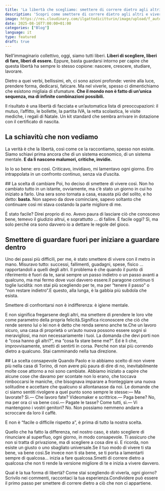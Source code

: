 ```yaml
---
title: 'La libertà che scegliamo: smettere di correre dietro agli altri per vivere davvero'
description: 'Scopri come smettere di correre dietro agli altri e vivere davvero. Una riflessione sulla libertà autentica e la scelta consapevole per trovare la tua direzione.'
image: https://res.cloudinary.com/ilgattodicitturin/image/upload/f_auto,q_auto,w_800,dpr_auto/v1755074100/Articoli/Blog/quando-non-ci-si-puo-fermare_lhjkw1.png
date: 2025-08-16T7:00:00+01:00
categories: ["Blog"]
language: it
type: featured   
draft: true
---
```

Nell’immaginario collettivo, oggi, siamo tutti liberi. **Liberi di scegliere, liberi di fare, liberi di essere.** Eppure, basta guardarsi intorno per capire che questa libertà ha sempre lo stesso copione: nascere, crescere, studiare, lavorare.

Dietro a quei verbi, bellissimi, eh, ci sono azioni profonde: venire alla luce, prendere forma, dedicarsi, faticare. Ma nel viverle, spesso ci dimentichiamo che esistono migliaia di sfumature. **Che il mondo non è fatto di un’unica sequenza, ma di infinite combinazioni possibili.**

Il risultato è una libertà di facciata e un’automatica lista di preoccupazioni: il mutuo, l’affitto, le bollette, la partita IVA, la retta scolastica, le visite mediche, i regali di Natale. Un kit standard che sembra arrivare in dotazione con il certificato di nascita.

## La schiavitù che non vediamo
La verità è che la libertà, così come ce la raccontiamo, spesso non esiste. Siamo schiavi prima ancora che di un sistema economico, di un sistema mentale. **E da lì nascono malumori, critiche, invidie.** 

Io lo so bene: ero così. Criticavo, invidiavo, mi lamentavo ogni giorno.
Ero intrappolata in un confronto continuo, senza via d’uscita.

## La scelta di cambiare
Poi, ho deciso di smettere di vivere così. Non ho cambiato tutto in un istante, ovviamente, ma c’è stato un giorno in cui ho iniziato a farlo. Una sera sono tornata a casa, esausta più del solito, e ho detto: **basta.**
Non sapevo da dove cominciare, sapevo soltanto che continuare così mi stava costando la parte migliore di me.

È stato facile? Direi proprio di no. 
Avevo paura di lasciare ciò che conoscevo bene, temevo il giudizio altrui, e soprattutto … di fallire.
È facile oggi? Sì, ma solo perché ora sono davvero io a dettare le regole del gioco.

## Smettere di guardare fuori per iniziare a guardare dentro
Uno dei passi più difficili, per me, è stato smettere di vivere con il metro in mano. Misuravo tutto: successi, fallimenti, guadagni, spese, fisico … rapportandoli a quelli degli altri.
Il problema è che quando il punto di riferimento è fuori da te, sarai sempre un passo indietro o un passo avanti a qualcuno, ma mai fermo dove vuoi davvero essere.Il paragone continuo ti toglie lucidità: non stai più scegliendo per te, ma per “tenere il passo” o “non restare indietro”.E questo, alla lunga, è la gabbia più subdola che esista.

Smettere di confrontarsi non è indifferenza: è igiene mentale.

E non significa fregarsene degli altri, ma smettere di prendere le loro vite come parametro della propria felicità.Significa riconoscere che ciò che rende sereno lui o lei non è detto che renda sereno anche te.Che un lavoro sicuro, una casa di proprietà o un’auto nuova possono essere sogni sì meravigliosi, ma non necessariamente i tuoi.
La domanda che devi porti non è “cosa hanno gli altri?”, ma “cosa fa stare bene me?”.
Ed è lì che, improvvisamente, smetti di sentirti in corsa.
Perché non stai più correndo dietro a qualcuno.
Stai camminando nella tua direzione.

## La scelta consapevole
Quando Paolo e io abbiamo scelto di non vivere più nella casa di Torino, di non avere più paura di dire di no, inevitabilmente molte cose attorno a noi sono cambiate. 
Abbiamo iniziato a capire che alcune cose che davamo per scontate non lo erano, che toccava rimboccarsi le maniche, che bisognava imparare a fronteggiare una nuova solitudine e accettare che qualcuno si allontanasse da noi. 
Le domande che ci siamo sentiti rivolgere a quel punto sono sempre le stesse:— Ma lavorate? Sì.— Che lavoro fate? Videomaker e scrittrice.— Paga bene? No, ma per ora ci va bene così.— Pagate le tasse? Come tutti, sì.— Vi mantengono i vostri genitori? No. Non possiamo nemmeno andare a scroccare da loro il caffè. 

E non è “facile o difficile rispetto a”, è prima di tutto la nostra scelta. 

Quello che ha fatto la differenza, nel nostro caso, è stato scegliere di rinunciare al superfluo, ogni giorno, in modo consapevole.
Ti assicuro che non si tratta di privazione, ma di scegliere a cosa dire sì.
E ricorda, non esiste un giusto o uno sbagliato universale.Se il tuo modo di vivere ti sta bene, va bene così.Se invece non ti sta bene, se ti porta a lamentarti sempre di qualcosa… inizia a fare qualcosa.Smetti di correre dietro a qualcosa che non ti rende la versione migliore di te e inizia a vivere davvero. 

Qual è la tua forma di libertà? Come stai scegliendo di viverla, ogni giorno?
Scrivilo nei commenti, raccontaci la tua esperienza.Condividere può essere il primo passo per smettere di correre dietro a ciò che non ci appartiene.